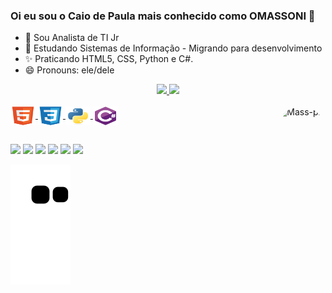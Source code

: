 ### Oi eu sou o Caio de Paula mais conhecido como OMASSONI 👋

- 🔭 Sou Analista de TI Jr
- 🌱 Estudando Sistemas de Informação - Migrando para desenvolvimento
- ✨ Praticando HTML5, CSS, Python e C#.
- 😄 Pronouns: ele/dele
<div align="center">
  <a href="https://github.com/0MASSONI">
  <img height="180em" src="https://github-readme-stats.vercel.app/api?username=0MASSONI&show_icons=true&theme=dracula&include_all_commits=true&count_private=true"/>
  <img height="180em" src="https://github-readme-stats.vercel.app/api/top-langs/?username=0MASSONI&layout=compact&langs_count=7&theme=dracula"/>
</div>
 <div style="display: inline_block"><br>
  <img align="center" alt="Mass-HTML" height="30" width="40" src="https://raw.githubusercontent.com/devicons/devicon/master/icons/html5/html5-original.svg">
  <img align="center" alt="Mass-CSS" height="30" width="40" src="https://raw.githubusercontent.com/devicons/devicon/master/icons/css3/css3-original.svg">
  <img align="center" alt="Mass-Python" height="30" width="40" src="https://raw.githubusercontent.com/devicons/devicon/master/icons/python/python-original.svg">
  <img align="center" alt="Mass-Csharp" height="30" width="40" src="https://raw.githubusercontent.com/devicons/devicon/master/icons/csharp/csharp-original.svg">
  <img align="right" alt="Mass-pic" height="150" style="border-radius:50px;"src="https://media.discordapp.net/attachments/885153849587957800/984486891925667840/massoni.png?width=473&height=473">
</div>
  
  ##
  
  <div> 
  <a href="https://www.youtube.com/channel/" target="_blank"><img src="https://img.shields.io/badge/YouTube-FF0000?style=for-the-badge&logo=youtube&logoColor=white" target="_blank"></a>
  <a href="https://instagram.com/omassoni" target="_blank"><img src="https://img.shields.io/badge/-Instagram-%23E4405F?style=for-the-badge&logo=instagram&logoColor=white" target="_blank"></a>
 	<a href="https://www.twitch.tv/omassoni" target="_blank"><img src="https://img.shields.io/badge/Twitch-9146FF?style=for-the-badge&logo=twitch&logoColor=white" target="_blank"></a>
 <a href="https://discord.gg/79kzF2wAgk" target="_blank"><img src="https://img.shields.io/badge/Discord-7289DA?style=for-the-badge&logo=discord&logoColor=white" target="_blank"></a> 
  <a href = "mailto:contato.omassoni@gmail.com"><img src="https://img.shields.io/badge/-Gmail-%23333?style=for-the-badge&logo=gmail&logoColor=white" target="_blank"></a>
  <a href="https://www.linkedin.com/in/omassoni" target="_blank"><img src="https://img.shields.io/badge/-LinkedIn-%230077B5?style=for-the-badge&logo=linkedin&logoColor=white" target="_blank"></a> 
 
  ![Snake animation](https://github.com/0MASSONI/0MASSONI/blob/output/github-contribution-grid-snake.svg)
 
</div>
  

